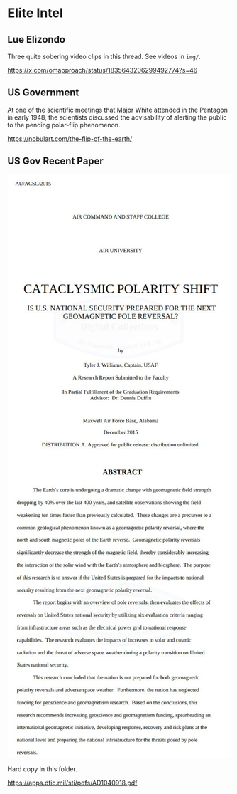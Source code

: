 # Elite Intel

## Lue Elizondo

Three quite sobering video clips in this thread. See videos in `img/`.

https://x.com/omapproach/status/1835643206299492774?s=46

## US Government

At one of the scientific meetings that Major White attended in the Pentagon in early 1948, the scientists discussed the advisability of alerting the public to the pending polar-flip phenomenon.

https://nobulart.com/the-flip-of-the-earth/

## US Gov Recent Paper

![](img/usgov1.jpg)
![](img/usgov2.jpg)

Hard copy in this folder.

https://apps.dtic.mil/sti/pdfs/AD1040918.pdf